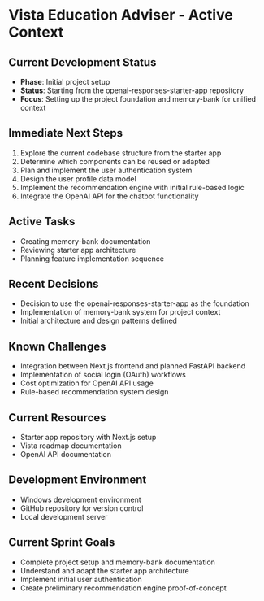 # Vista Education Adviser - Active Context

## Current Development Status
- **Phase**: Initial project setup
- **Status**: Starting from the openai-responses-starter-app repository
- **Focus**: Setting up the project foundation and memory-bank for unified context

## Immediate Next Steps
1. Explore the current codebase structure from the starter app
2. Determine which components can be reused or adapted
3. Plan and implement the user authentication system
4. Design the user profile data model
5. Implement the recommendation engine with initial rule-based logic
6. Integrate the OpenAI API for the chatbot functionality

## Active Tasks
- Creating memory-bank documentation
- Reviewing starter app architecture
- Planning feature implementation sequence

## Recent Decisions
- Decision to use the openai-responses-starter-app as the foundation
- Implementation of memory-bank system for project context
- Initial architecture and design patterns defined

## Known Challenges
- Integration between Next.js frontend and planned FastAPI backend
- Implementation of social login (OAuth) workflows
- Cost optimization for OpenAI API usage
- Rule-based recommendation system design

## Current Resources
- Starter app repository with Next.js setup
- Vista roadmap documentation
- OpenAI API documentation

## Development Environment
- Windows development environment
- GitHub repository for version control
- Local development server

## Current Sprint Goals
- Complete project setup and memory-bank documentation
- Understand and adapt the starter app architecture
- Implement initial user authentication
- Create preliminary recommendation engine proof-of-concept
